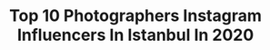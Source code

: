 ---
title: Top 10 Photographers Instagram Influencers In Istanbul In 2020
description: >-
  Find top photographers Instagram influencers in Istanbul in 2020. Most popular hashtags: #istanbul #turkey #photographer.
platform: Instagram
hits: 317
text_top: Analyze the top-rated Instagram influencers on inBeat.
text_bottom: inBeat has 317 Instagram influencers like this in Istanbul, Turkey for you to collaborate.
profiles:
  - username: "ugurdemir"
    fullname: >-
      Ugur Demir
    bio: >-
      Wedding Photographer ISTANBUL📍
    location: "Turkey"
    followers: 62738
    engagement: 939
    commentsToLikes: 0.019601
    id: ck139uhyxn6cj0i19r349dcfa
    verified: false
    hashtags: "#zoom, #stayhome, #evdekal"
  - username: "aozturk.photo"
    fullname: >-
      Photographer. Istanbul,Turkey.
    bio: >-
      💃🏼ALSU OZTURK 🏆TOP-10 photographers Istanbul, Turkey according to @35awards 2018. Portrait, kids, mathernity. 📩DM, ozturkalsu@gmail.com
    location: "Turkey"
    followers: 8612
    engagement: 572
    commentsToLikes: 0.064128
    id: ck5hp6tq8quoc0i11wfexq2r2
    verified: false
    hashtags: ""
  - username: "mehmetshhn"
    fullname: >-
      Mehmet Ali Şahin
    bio: >-
      Photographer İstanbul\Turkey
    location: "Turkey"
    followers: 61962
    engagement: 741
    commentsToLikes: 0.022542
    id: ck0txqqprk6qm0i19k6qsw3b6
    verified: false
    hashtags: "#galatakulesi, #turkey, #sultanahmet, #balat"
  - username: "abdullahshhn"
    fullname: >-
      Abdullah Şahin
    bio: >-
      Photographer Istanbul | Turkey abdullahshn@outlook.com.tr
    location: "Turkey"
    followers: 137922
    engagement: 549
    commentsToLikes: 0.025961
    id: ck0uddq0wivu90i19hpdunsr2
    verified: false
    hashtags: "#galata, #beautifuldestinations, #ayasofya, #sunset"
  - username: "olayseven"
    fullname: >-
      Olay Seven
    bio: >-
      Photographer | Istanbul | Ozi ❤️ | olay@sevenplusad.com
    location: "Turkey"
    followers: 312655
    engagement: 169
    commentsToLikes: 0.031528
    id: ck0uadqvnc2060i191j8okuhx
    verified: false
    hashtags: "#florida, #clouds, #turkey, #sunset"
  - username: "ismailgokbulut"
    fullname: >-
      İsmail GÖKBULUT
    bio: >-
      #Bird & #Wildlife #Photographer 🇹🇷İstanbul All photos taken by me in the wild Tüm fotoğraflar kendi çekimimdir
    location: "Turkey"
    followers: 6138
    engagement: 1054
    commentsToLikes: 0.030517
    id: ck8t1yigaxjw90j785owudqjt
    verified: false
    hashtags: "#live, #discoverwildlife, #natgeowild, #kings"
  - username: "alpertorunn"
    fullname: >-
      Alper Torun
    bio: >-
      Outdoor Lifestyle Photographer İstanbul / Turkey
    location: "Turkey"
    followers: 263554
    engagement: 111
    commentsToLikes: 0.031196
    id: ckaot5m1muhe60i7816faz4cg
    verified: false
    hashtags: "#libertybridge, #istanbul"
  - username: "istanbul_photography1"
    fullname: >-
      Mustafa TATLISU
    bio: >-
      Fotoğraflar Şahsıma Aittir
    location: "Turkey"
    followers: 17255
    engagement: 1025
    commentsToLikes: 0.029276
    id: ck9wf7fpwniun0j78ef511ygk
    verified: false
    hashtags: "#turkey, #eskiistanbul, #instagram, #photography"
  - username: "vin.artsphotography"
    fullname: >-
      Vincent Ofware
    bio: >-
      Award Winning Photographer ⤵️Visual Arts & Photography 📩vincentofware@gmail.com 📍 Istanbul, Turkey #VinArtsPhotography
    location: "Turkey"
    followers: 81337
    engagement: 190
    commentsToLikes: 0.037015
    id: ck13602y743ft0i191rdjet04
    verified: false
    hashtags: "#lightroom, #vinartsphotography, #photographyfashion, #canon"
  - username: "ihsanmenkuphotography"
    fullname: >-
      İhsan menku photography
    bio: >-
      2021 yılı erken rezervasyon fırsatlarını yakalamak icin.Şimdiden yerinizi ayırtın Ekip Markamiz @dugunhatiram Whatsapp için tıklayınız 👇
    location: "Turkey"
    followers: 21531
    engagement: 255
    commentsToLikes: 0.000707
    id: ckap5q9s4cpb60i78al2s7p8n
    verified: false
    hashtags: "#duguncekimleri, #discekimfotograflari, #gelindamat, #photographer"
---